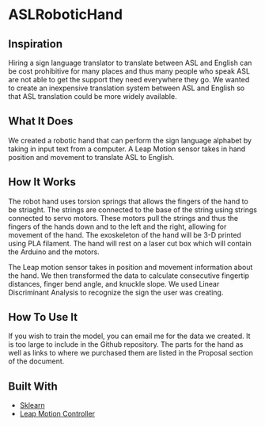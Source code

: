 # ASLRoboticHand

## Inspiration ##
Hiring a sign language translator to translate between ASL and English can be cost prohibitive for many places and thus many people who speak ASL are not able to get the support they need everywhere they go. We wanted to create an inexpensive translation system between ASL and English so that ASL translation could be more widely available. 

## What It Does ##
We created a robotic hand that can perform the sign language alphabet by taking in input text from a computer. A Leap Motion sensor takes in hand position and movement to translate ASL to English. 

## How It Works ##
The robot hand uses torsion springs that allows the fingers of the hand to be striaght. The strings are connected to the base of the string using strings connected to servo motors. These motors pull the strings and thus the fingers of the hands down and to the left and the right, allowing for movement of the hand. The exoskeleton of the hand will be 3-D printed using PLA filament. The hand will rest on a laser cut box which will contain the Arduino and the motors.  

The Leap motion sensor takes in position and movement information about the hand. We then transformed the data to calculate consecutive fingertip distances, finger bend angle, and knuckle slope. We used Linear Discriminant Analysis to recognize the sign the user was creating.  

## How To Use It ##
If you wish to train the model, you can email me for the data we created. It is too large to include in the Github repository. The parts for the hand as well as links to where we purchased them are listed in the Proposal section of the document. 

## Built With ##
- [Sklearn](https://scikit-learn.org/stable/)
- [Leap Motion Controller](https://www.ultraleap.com/product/leap-motion-controller/)
